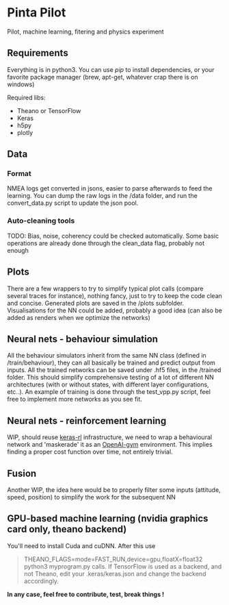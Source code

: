 # Pinta Pilot
Pilot, machine learning, fitering and physics experiment

## Requirements
Everything is in python3. You can use *pip* to install dependencies, or your favorite package manager (brew, apt-get, whatever crap there is on windows)

Required libs:
* Theano or TensorFlow
* Keras
* h5py
* plotly

## Data
### Format
NMEA logs get converted in jsons, easier to parse afterwards to feed the learning. You can dump the raw logs in the /data folder, and run the convert_data.py script to update the json pool.

### Auto-cleaning tools
TODO: Bias, noise, coherency could be checked automatically. Some basic operations are already done through the clean_data flag, probably not enough


## Plots
There are a few wrappers to try to simplify typical plot calls (compare several traces for instance), nothing fancy, just to try to keep the code clean and concise. Generated plots are saved in the /plots subfolder. 
Visualisations for the NN could be added, probably a good idea (can also be added as renders when we optimize the networks)


## Neural nets - behaviour simulation
All the behaviour simulators inherit from the same NN class (defined in /train/behaviour), they can all basically be trained and predict output from inputs. All the trained networks can be saved under .hf5 files, in the /trained folder. This should simplify comprehensive testing of a lot of different NN architectures (with or without states, with different layer configurations, etc..).
An example of training is done through the test_vpp.py script, feel free to implement more networks as you see fit.


## Neural nets - reinforcement learning
WIP, should reuse [keras-rl](https://github.com/matthiasplappert/keras-rl) infrastructure, we need to wrap a behavioural network and 'maskerade' it as an [OpenAI-gym](https://gym.openai.com/) environment. This implies finding a proper cost function over time, not entirely trivial.


## Fusion
Another WIP, the idea here would be to properly filter some inputs (attitude, speed, position) to simplify the work for the subsequent NN


## GPU-based machine learning (nvidia graphics card only, theano backend)
You'll need to install Cuda and cuDNN. After this use 
> THEANO_FLAGS=mode=FAST_RUN,device=gpu,floatX=float32 python3 myprogram.py
calls. If TensorFlow is used as a backend, and not Theano, edit your .keras/keras.json and change the backend accordingly.



**In any case, feel free to contribute, test, break things !**